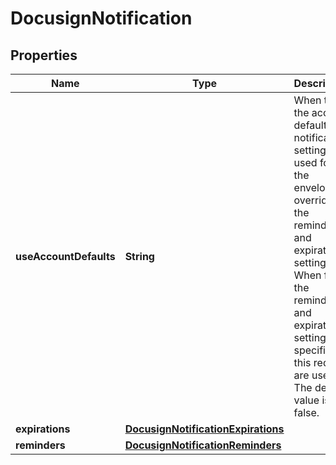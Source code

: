 

# DocusignNotification


## Properties

| Name | Type | Description | Notes |
|------------ | ------------- | ------------- | -------------|
|**useAccountDefaults** | **String** | When true, the account default notification settings are used for the envelope, overriding the reminders and expirations settings. When false, the reminders and expirations settings specified in this request are used. The default value is false. |  [optional] |
|**expirations** | [**DocusignNotificationExpirations**](DocusignNotificationExpirations.md) |  |  [optional] |
|**reminders** | [**DocusignNotificationReminders**](DocusignNotificationReminders.md) |  |  [optional] |



